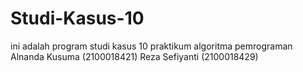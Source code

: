 # Studi-Kasus-10
ini adalah program studi kasus 10 praktikum algoritma pemrograman
Alnanda Kusuma (2100018421)
Reza Sefiyanti (2100018429)
